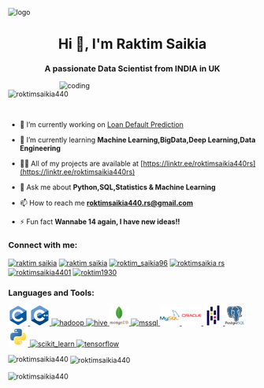 ![logo](https://media.licdn.com/dms/image/D4D16AQHZy2Afn42U-w/profile-displaybackgroundimage-shrink_200_800/0/1682854602771?e=2147483647&v=beta&t=OxjZobDAMIDA5JtKvoZ3yeNeCtHM13ST0zZb0h6qQxs)
<h1 align="center">Hi 👋, I'm Raktim Saikia</h1>
<h3 align="center">A passionate Data Scientist from INDIA in UK</h3>

<img align="right" alt="coding" width="400" src="https://github.com/roktimsaikia440/roktimsaikia440/assets/94183402/8c9add54-4bea-46e4-a6d2-a4aad453ff41">


<p align="left"> <img src="https://komarev.com/ghpvc/?username=roktimsaikia440&label=Profile%20views&color=0e75b6&style=flat" alt="roktimsaikia440" /> </p>

<p align="left"> <a href="https://twitter.com/" target="blank"><img src="https://img.shields.io/twitter/follow/?logo=twitter&style=for-the-badge" alt="" /></a> </p>

- 🔭 I’m currently working on [Loan Default Prediction](https://github.com/roktimsaikia440/Lending-Club-ML)

- 🌱 I’m currently learning **Machine Learning,BigData,Deep Learning,Data Engineering**

- 👨‍💻 All of my projects are available at [https://linktr.ee/roktimsaikia440rs](https://linktr.ee/roktimsaikia440rs)

- 💬 Ask me about **Python,SQL,Statistics & Machine Learning**

- 📫 How to reach me **roktimsaikia440.rs@gmail.com**

- ⚡ Fun fact **Wannabe 14 again, I have new ideas!!**

<h3 align="left">Connect with me:</h3>
<p align="left">
<a href="https://linkedin.com/in/raktim saikia" target="blank"><img align="center" src="https://raw.githubusercontent.com/rahuldkjain/github-profile-readme-generator/master/src/images/icons/Social/linked-in-alt.svg" alt="raktim saikia" height="30" width="40" /></a>
<a href="https://fb.com/raktim saikia" target="blank"><img align="center" src="https://raw.githubusercontent.com/rahuldkjain/github-profile-readme-generator/master/src/images/icons/Social/facebook.svg" alt="raktim saikia" height="30" width="40" /></a>
<a href="https://instagram.com/roktim_saikia96" target="blank"><img align="center" src="https://raw.githubusercontent.com/rahuldkjain/github-profile-readme-generator/master/src/images/icons/Social/instagram.svg" alt="roktim_saikia96" height="30" width="40" /></a>
<a href="https://medium.com/roktimsaikia rs" target="blank"><img align="center" src="https://raw.githubusercontent.com/rahuldkjain/github-profile-readme-generator/master/src/images/icons/Social/medium.svg" alt="roktimsaikia rs" height="30" width="40" /></a>
<a href="https://www.hackerrank.com/roktimsaikia4401" target="blank"><img align="center" src="https://raw.githubusercontent.com/rahuldkjain/github-profile-readme-generator/master/src/images/icons/Social/hackerrank.svg" alt="roktimsaikia4401" height="30" width="40" /></a>
<a href="https://discord.gg/roktim1930" target="blank"><img align="center" src="https://raw.githubusercontent.com/rahuldkjain/github-profile-readme-generator/master/src/images/icons/Social/discord.svg" alt="roktim1930" height="30" width="40" /></a>
</p>

<h3 align="left">Languages and Tools:</h3>
<p align="left"> <a href="https://www.cprogramming.com/" target="_blank" rel="noreferrer"> <img src="https://raw.githubusercontent.com/devicons/devicon/master/icons/c/c-original.svg" alt="c" width="40" height="40"/> </a> <a href="https://www.w3schools.com/cpp/" target="_blank" rel="noreferrer"> <img src="https://raw.githubusercontent.com/devicons/devicon/master/icons/cplusplus/cplusplus-original.svg" alt="cplusplus" width="40" height="40"/> </a> <a href="https://hadoop.apache.org/" target="_blank" rel="noreferrer"> <img src="https://www.vectorlogo.zone/logos/apache_hadoop/apache_hadoop-icon.svg" alt="hadoop" width="40" height="40"/> </a> <a href="https://hive.apache.org/" target="_blank" rel="noreferrer"> <img src="https://www.vectorlogo.zone/logos/apache_hive/apache_hive-icon.svg" alt="hive" width="40" height="40"/> </a> <a href="https://www.mongodb.com/" target="_blank" rel="noreferrer"> <img src="https://raw.githubusercontent.com/devicons/devicon/master/icons/mongodb/mongodb-original-wordmark.svg" alt="mongodb" width="40" height="40"/> </a> <a href="https://www.microsoft.com/en-us/sql-server" target="_blank" rel="noreferrer"> <img src="https://www.svgrepo.com/show/303229/microsoft-sql-server-logo.svg" alt="mssql" width="40" height="40"/> </a> <a href="https://www.mysql.com/" target="_blank" rel="noreferrer"> <img src="https://raw.githubusercontent.com/devicons/devicon/master/icons/mysql/mysql-original-wordmark.svg" alt="mysql" width="40" height="40"/> </a> <a href="https://www.oracle.com/" target="_blank" rel="noreferrer"> <img src="https://raw.githubusercontent.com/devicons/devicon/master/icons/oracle/oracle-original.svg" alt="oracle" width="40" height="40"/> </a> <a href="https://pandas.pydata.org/" target="_blank" rel="noreferrer"> <img src="https://raw.githubusercontent.com/devicons/devicon/2ae2a900d2f041da66e950e4d48052658d850630/icons/pandas/pandas-original.svg" alt="pandas" width="40" height="40"/> </a> <a href="https://www.postgresql.org" target="_blank" rel="noreferrer"> <img src="https://raw.githubusercontent.com/devicons/devicon/master/icons/postgresql/postgresql-original-wordmark.svg" alt="postgresql" width="40" height="40"/> </a> <a href="https://www.python.org" target="_blank" rel="noreferrer"> <img src="https://raw.githubusercontent.com/devicons/devicon/master/icons/python/python-original.svg" alt="python" width="40" height="40"/> </a> <a href="https://scikit-learn.org/" target="_blank" rel="noreferrer"> <img src="https://upload.wikimedia.org/wikipedia/commons/0/05/Scikit_learn_logo_small.svg" alt="scikit_learn" width="40" height="40"/> </a> <a href="https://www.tensorflow.org" target="_blank" rel="noreferrer"> <img src="https://www.vectorlogo.zone/logos/tensorflow/tensorflow-icon.svg" alt="tensorflow" width="40" height="40"/> </a> </p>

<p><img align="left" src="https://github-readme-stats.vercel.app/api/top-langs?username=roktimsaikia440&show_icons=true&locale=en&layout=compact" alt="roktimsaikia440" /></p>

<p>&nbsp;<img align="center" src="https://github-readme-stats.vercel.app/api?username=roktimsaikia440&show_icons=true&locale=en" alt="roktimsaikia440" /></p>

<p><img align="center" src="https://github-readme-streak-stats.herokuapp.com/?user=roktimsaikia440&" alt="roktimsaikia440" /></p>

